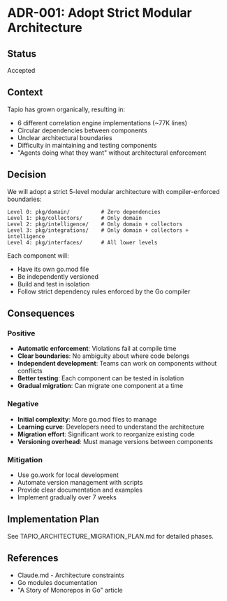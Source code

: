 # ADR-001: Adopt Strict Modular Architecture

## Status
Accepted

## Context
Tapio has grown organically, resulting in:
- 6 different correlation engine implementations (~77K lines)
- Circular dependencies between components
- Unclear architectural boundaries
- Difficulty in maintaining and testing components
- "Agents doing what they want" without architectural enforcement

## Decision
We will adopt a strict 5-level modular architecture with compiler-enforced boundaries:

```
Level 0: pkg/domain/          # Zero dependencies
Level 1: pkg/collectors/      # Only domain
Level 2: pkg/intelligence/    # Only domain + collectors
Level 3: pkg/integrations/    # Only domain + collectors + intelligence
Level 4: pkg/interfaces/      # All lower levels
```

Each component will:
- Have its own go.mod file
- Be independently versioned
- Build and test in isolation
- Follow strict dependency rules enforced by the Go compiler

## Consequences

### Positive
- **Automatic enforcement**: Violations fail at compile time
- **Clear boundaries**: No ambiguity about where code belongs
- **Independent development**: Teams can work on components without conflicts
- **Better testing**: Each component can be tested in isolation
- **Gradual migration**: Can migrate one component at a time

### Negative
- **Initial complexity**: More go.mod files to manage
- **Learning curve**: Developers need to understand the architecture
- **Migration effort**: Significant work to reorganize existing code
- **Versioning overhead**: Must manage versions between components

### Mitigation
- Use go.work for local development
- Automate version management with scripts
- Provide clear documentation and examples
- Implement gradually over 7 weeks

## Implementation Plan
See TAPIO_ARCHITECTURE_MIGRATION_PLAN.md for detailed phases.

## References
- Claude.md - Architecture constraints
- Go modules documentation
- "A Story of Monorepos in Go" article
